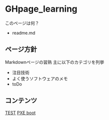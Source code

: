# GHpage_learning


このページは何？

- readme.md

## ページ方針

Markdownページの習熟
主に以下のカテゴリを列挙

- 注目技術
- よく使うソフトウェアのメモ
- toDo

## コンテンツ



[TEST](/docs/test)
[PXE boot](/docs/PXEboot_memo)
